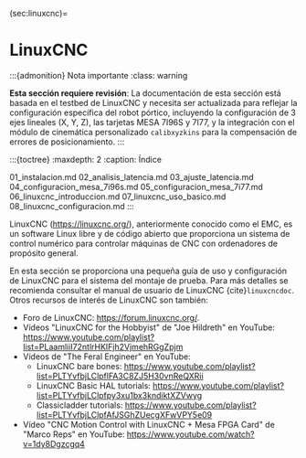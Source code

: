(sec:linuxcnc)=
# LinuxCNC

:::{admonition} Nota importante
:class: warning

**Esta sección requiere revisión**: La documentación de esta sección está basada en el testbed de LinuxCNC y necesita ser actualizada para reflejar la configuración específica del robot pórtico, incluyendo la configuración de 3 ejes lineales (X, Y, Z), las tarjetas MESA 7I96S y 7I77, y la integración con el módulo de cinemática personalizado `calibxyzkins` para la compensación de errores de posicionamiento.
:::

:::{toctree}
:maxdepth: 2
:caption: Índice

01_instalacion.md
02_analisis_latencia.md
03_ajuste_latencia.md
04_configuracion_mesa_7i96s.md
05_configuracion_mesa_7i77.md
06_linuxcnc_introduccion.md
07_linuxcnc_uso_basico.md
08_linuxcnc_configuracion.md
:::

LinuxCNC (<https://linuxcnc.org/>), anteriormente conocido como el EMC, es un software Linux libre
y de código abierto que proporciona un sistema de control numérico para
controlar máquinas de CNC con ordenadores de propósito general.

En esta sección se proporciona una pequeña guía de uso y configuración
de LinuxCNC para el sistema del montaje de prueba. Para más detalles se recomienda consultar el
manual de usuario de LinuxCNC {cite}`linuxcncdoc`. Otros recursos de interés de LinuxCNC son también:

- Foro de LinuxCNC: <https://forum.linuxcnc.org/>.
- Vídeos "LinuxCNC for the Hobbyist" de "Joe Hildreth" en YouTube:
    <https://www.youtube.com/playlist?list=PLaamliiI72ntlrHKIFjh2VjmehRGgZpjm>
- Vídeos de "The Feral Engineer" en YouTube:
  - LinuxCNC bare bones:
        <https://www.youtube.com/playlist?list=PLTYvfbjLClpflFA3C8ZJ5H30vnReQXRii>
  - LinuxCNC Basic HAL tutorials:
        <https://www.youtube.com/playlist?list=PLTYvfbjLClpfpy3xu1bx3kndiktXZVwyg>
  - Classicladder tutorials:
        <https://www.youtube.com/playlist?list=PLTYvfbjLClpfAfJSGhZUecgXFwVPY5e09>
- Vídeo "CNC Motion Control with LinuxCNC + Mesa FPGA Card" de
    "Marco Reps" en YouTube:
    <https://www.youtube.com/watch?v=1dy8Dgzcgq4>
